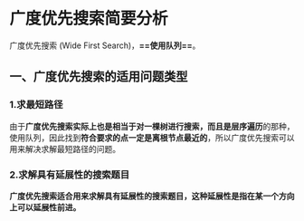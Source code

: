 # 广度优先搜索简要分析

广度优先搜索 (Wide First Search)，**==使用队列==**。

## 一、广度优先搜索的适用问题类型

### 1.求最短路径

由于**广度优先搜索实际上也是相当于对一棵树进行搜索，而且是层序遍历**的那种，使用队列，因此找到**符合要求的点一定是离根节点最近的**，所以广度优先搜索可以用来解决求解最短路径的问题。



### 2.求解具有延展性的搜索题目

**广度优先搜索适合用来求解具有延展性的搜索题目，这种延展性是指在某一个方向上可以延展性前进。**

